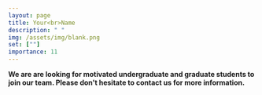 ```yaml
---
layout: page
title: Your<br>Name
description: " "
img: /assets/img/blank.png
set: [""]
importance: 11
---
```


**We are are  looking for motivated undergraduate and graduate students to join our team. 
Please don't hesitate to contact us for more information.**

